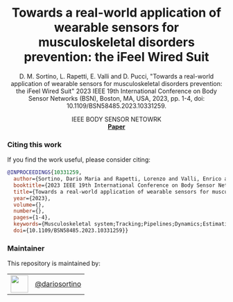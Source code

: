 <h1 align="center">
  Towards a real-world application of wearable sensors for musculoskeletal disorders prevention: the iFeel Wired Suit
</h1>


<div align="center">


D. M. Sortino, L. Rapetti, E. Valli and D. Pucci, "Towards a real-world application of wearable sensors for musculoskeletal disorders prevention: the iFeel Wired Suit" 2023 IEEE 19th International Conference on Body Sensor Networks (BSN), Boston, MA, USA, 2023, pp. 1-4, doi: 10.1109/BSN58485.2023.10331259.

</div>

<div align="center">
  IEEE BODY SENSOR NETOWRK
</div>

<div align="center">
  <a href="https://ieeexplore.ieee.org/document/10331259"><b>Paper</b></a>
</div>

### Citing this work

If you find the work useful, please consider citing:

```bibtex
@INPROCEEDINGS{10331259,
  author={Sortino, Dario Maria and Rapetti, Lorenzo and Valli, Enrico and Pucci, Daniele},
  booktitle={2023 IEEE 19th International Conference on Body Sensor Networks (BSN)}, 
  title={Towards a real-world application of wearable sensors for musculoskeletal disorders prevention: the iFeel Wired Suit}, 
  year={2023},
  volume={},
  number={},
  pages={1-4},
  keywords={Musculoskeletal system;Tracking;Pipelines;Dynamics;Estimation;Kinematics;Footwear;Wearable sensors;Monitoring;Intelligent sensors;musculoskeletal disorders;wearables;motion tracking},
  doi={10.1109/BSN58485.2023.10331259}}
```

### Maintainer

This repository is maintained by:

| | |
|:---:|:---:|
| [<img src="https://github.com/dariosortino.png" width="40">](https://github.com/dariosortino) | [@dariosortino](https://github.com/dariosortino) |
